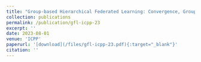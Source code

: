 ```yaml
---
title: "Group-based Hierarchical Federated Learning: Convergence, Group Formation, and Sampling"
collection: publications
permalink: /publication/gfl-icpp-23
excerpt: ''
date: 2023-08-01
venue: 'ICPP'
paperurl: '[download](/files/gfl-icpp-23.pdf){:target="_blank"}'
citation: ''
---
```


